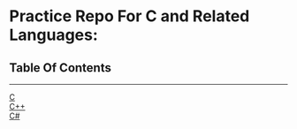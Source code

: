 # Practice Repo For C and Related Languages:   
## Table Of Contents   
***    
[C](./C/c-toc.md)     
[C++](./C%2B%2B/C%2B%2B-toc.md)     
[C#](./C%23/C%23-toc.md)     